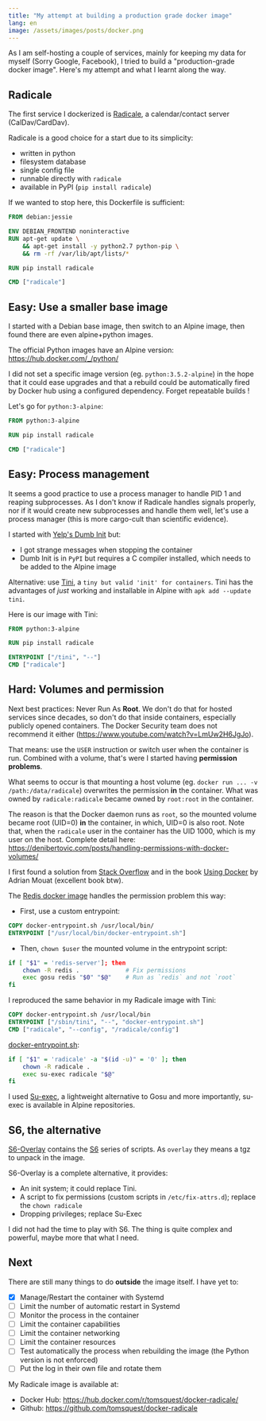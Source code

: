 ```yaml
---
title: "My attempt at building a production grade docker image"
lang: en
image: /assets/images/posts/docker.png
---
```


As I am self-hosting a couple of services, mainly for keeping my data for myself (Sorry Google, Facebook), I tried to build a "production-grade docker image". Here's my attempt and what I learnt along the way.

## Radicale

The first service I dockerized is [Radicale](http://radicale.org/), a calendar/contact server (CalDav/CardDav).

Radicale is a good choice for a start due to its simplicity:

- written in python
- filesystem database
- single config file
- runnable directly with `radicale`
- available in PyPI (`pip install radicale`)

If we wanted to stop here, this Dockerfile is sufficient:

```dockerfile
FROM debian:jessie

ENV DEBIAN_FRONTEND noninteractive
RUN apt-get update \
    && apt-get install -y python2.7 python-pip \
    && rm -rf /var/lib/apt/lists/*

RUN pip install radicale

CMD ["radicale"]
```

## Easy: Use a smaller base image

I started with a Debian base image, then switch to an Alpine image, then found there are even alpine+python images.

The official Python images have an Alpine version: <https://hub.docker.com/_/python/>

I did not set a specific image version (eg. `python:3.5.2-alpine`) in the hope that it could ease upgrades and
that a rebuild could be automatically fired by Docker hub using a configured dependency. Forget repeatable builds !

Let's go for `python:3-alpine`:

```Dockerfile
FROM python:3-alpine

RUN pip install radicale

CMD ["radicale"]
```

## Easy: Process management

It seems a good practice to use a process manager to handle PID 1 and reaping subprocesses.
As I don't know if Radicale handles signals properly, nor if it would create new subprocesses and handle them well,
let's use a process manager (this is more cargo-cult than scientific evidence).

I started with [Yelp's Dumb Init](https://github.com/Yelp/dumb-init) but:

- I got strange messages when stopping the container
- Dumb Init is in `PyPI` but requires a C compiler installed, which needs to be added to the Alpine image

Alternative: use [Tini](https://github.com/krallin/tini), a `tiny but valid 'init' for containers`.
Tini has the advantages of _just_ working and installable in Alpine with `apk add --update tini`.

Here is our image with Tini:

```Dockerfile
FROM python:3-alpine

RUN pip install radicale

ENTRYPOINT ["/tini", "--"]
CMD ["radicale"]
```

## Hard: Volumes and permission

Next best practices: Never Run As **Root**.
We don't do that for hosted services since decades, so don't do that inside containers,
especially publicly opened containers. The Docker Security team does not recommend it either
(https://www.youtube.com/watch?v=LmUw2H6JgJo).

That means: use the `USER` instruction or switch user when the container is run.
Combined with a volume, that's were I started having **permission problems**.

What seems to occur is that mounting a host volume (eg. `docker run ... -v /path:/data/radicale`)
overwrites the permission **in** the container. What was owned by `radicale:radicale` became owned by `root:root` in the container.

The reason is that the Docker daemon runs as `root`, so the mounted volume became root (UID=0) **in** the container, in which, UID=0 is also root. Note that, when the `radicale` user in the container has the UID 1000, which is my user on the host. Complete detail here: <https://denibertovic.com/posts/handling-permissions-with-docker-volumes/>

I first found a solution from [Stack Overflow](https://stackoverflow.com/questions/23544282/what-is-the-best-way-to-manage-permissions-for-docker-shared-volumes) and
in the book [Using Docker](http://shop.oreilly.com/product/0636920035671.do) by Adrian Mouat (excellent book btw).

The [Redis docker image](https://hub.docker.com/_/redis/) handles the permission problem this way:

- First, use a custom entrypoint:

```Dockerfile
COPY docker-entrypoint.sh /usr/local/bin/
ENTRYPOINT ["/usr/local/bin/docker-entrypoint.sh"]
```

- Then, `chown $user` the mounted volume in the entrypoint script:

```bash
if [ "$1" = 'redis-server']; then
    chown -R redis .             # Fix permissions
    exec gosu redis "$0" "$@"    # Run as `redis` and not `root`
fi
```

I reproduced the same behavior in my Radicale image with Tini:

```Dockerfile
COPY docker-entrypoint.sh /usr/local/bin
ENTRYPOINT ["/sbin/tini", "--", "docker-entrypoint.sh"]
CMD ["radicale", "--config", "/radicale/config"]
```

[docker-entrypoint.sh](https://github.com/tomsquest/docker-radicale/blob/master/docker-entrypoint.sh):

```bash
if [ "$1" = 'radicale' -a "$(id -u)" = '0' ]; then
    chown -R radicale .
    exec su-exec radicale "$@"
fi
```

I used [Su-exec](https://github.com/ncopa/su-exec), a lightweight alternative to Gosu and more importantly,
su-exec is available in Alpine repositories.

## S6, the alternative

[S6-Overlay](https://github.com/just-containers/s6-overlay) contains the [S6](http://skarnet.org/software/s6/overview.html) series of scripts. As `overlay` they means a tgz to unpack in the image.

S6-Overlay is a complete alternative, it provides:

- An init system; it could replace Tini.
- A script to fix permissions (custom scripts in `/etc/fix-attrs.d`); replace the `chown radicale`
- Dropping privileges; replace Su-Exec

I did not had the time to play with S6. The thing is quite complex and powerful, maybe more that what I need.

## Next

There are still many things to do **outside** the image itself. I have yet to:

- [x] Manage/Restart the container with Systemd
- [ ] Limit the number of automatic restart in Systemd
- [ ] Monitor the process in the container
- [ ] Limit the container capabilities
- [ ] Limit the container networking
- [ ] Limit the container resources
- [ ] Test automatically the process when rebuilding the image (the Python version is not enforced)
- [ ] Put the log in their own file and rotate them

My Radicale image is available at:

- Docker Hub: <https://hub.docker.com/r/tomsquest/docker-radicale/>
- Github: <https://github.com/tomsquest/docker-radicale>
